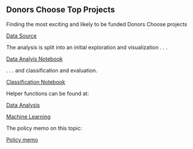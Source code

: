 ## Donors Choose Top Projects

Finding the most exciting and likely to be funded Donors Choose projects 

[Data Source](https://www.kaggle.com/c/kdd-cup-2014-predicting-excitement-at-donors-choose/data)

The analysis is split into an initial exploration and visualization . . . 

[Data Analyis Notebook](https://github.com/natashamathur/MachineLearning2018/blob/master/Homework3/DonorsChoose_DataAnalysis.ipynb)

 . . . and classification and evaluation. 

[Classification Notebook](https://github.com/natashamathur/MachineLearning2018/blob/master/Homework3/DonorsChoose_Classification%2B.ipynb)

Helper functions can be found at:

[Data Analysis](https://github.com/natashamathur/MachineLearning2018/blob/master/Homework3/data_functions.py)

[Machine Learning](https://github.com/natashamathur/MachineLearning2018/blob/master/Homework3/ml_functions.py)

The policy memo on this topic:

[Policy memo](https://github.com/natashamathur/MachineLearning2018/blob/master/Homework3/policy%20memo.docx)
